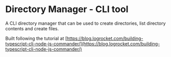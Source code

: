 # Directory Manager - CLI tool

A CLI directory manager that can be used to create directories, list directory contents and create files.

Built following the tutorial at [https://blog.logrocket.com/building-typescript-cli-node-js-commander/](https://blog.logrocket.com/building-typescript-cli-node-js-commander/)